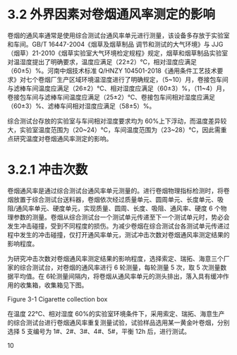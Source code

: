# 3.2 外界因素对卷烟通风率测定的影响

卷烟的通风率通常是使用综合测试台通风率单元进行测量，该设备多存放于实验室和车间。GB/T 16447-2004《烟草及烟草制品 调节和测试的大气环境》与 JJG（烟草）21-2010《烟草实验室大气环境检定规程》规定，烟草和烟草制品实验室对温湿度提出了明确要求，温度应满足（22±2）℃，相对湿度应满足（60±5）%。河南中烟技术标准 Q/HNZY 104501-2018《通用条件工艺技术要求》对七个卷烟厂生产区域环境温湿度进行了明确规定，（5~10）月，卷接包车间与滤棒车间温度应满足（26±2）℃、相对湿度应满足（60±3）%，（11~4）月，卷接包车间与滤棒车间温度应满足（25±2）℃、卷接包车间相对湿度应满足（60±3）%、滤棒车间相对湿度应满足（58±5）%。

综合测试台存放的实验室与车间相对湿度要求均为 60%上下浮动，而温度差异较大，实验室温度范围为（20~24）℃，车间温度范围为（23~28）℃，因此需重点研究温度对卷烟通风率测定的影响。

# 3.2.1 冲击次数

卷烟通风率是通过综合测试台通风率单元测量的。进行卷烟物理指标检测时，将卷烟放置于综合测试台送料器，卷烟依次经过质量单元、圆周单元、长度单元、吸阻/通风率单元、硬度单元，实现质量、圆周、长度、吸阻、通风率、硬度 6 个物理参数的测量。卷烟从综合测试台一个测试单元传递至下一个测试单元时，势必会发生冲击碰撞，受到不同程度的损伤。为减少卷烟在综合测试台各测试单元传递过程中发生的冲击碰撞，仅打开通风率单元，测试冲击次数对卷烟通风率测定结果的影响程度。

为研究冲击次数对卷烟通风率测定结果的影响程度，选择索定、瑞拓、海意三个厂家的综合测试台，对卷烟的通风率进行 6 轮测量，每轮测量 5 次，取 5 次测量数据平均值。在 6轮测量间隔内，将卷烟从通风率单元的测头排出，落入具有缓冲作用的收集箱，收集箱见下图。

Figure 3-1 Cigarette collection box

在温度 22℃、相对湿度 60%的实验室环境条件下，采用索定、瑞拓、海意生产的综合测试台进行卷烟通风率重复测量试验，试验样品选用某一黄金叶卷烟，分别选择 5 支编号为 1#、2#、3#、4#、5#，平衡 12h 后，进行测试。

10